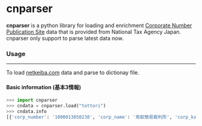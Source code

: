 # cnparser
**cnparser** is a python library for loading and enrichment [Corporate Number Publication Site](https://www.houjin-bangou.nta.go.jp/en/) data that is provided from National Tax Agency Japan. cnparser only support to parse latest data now.   
  
### Usage
----------------------
To load [netkeiba.com](https://www.netkeiba.com/) data and parse to dictionay file.

#### Basic information (基本3情報)
```python
>>> import cnparser
>>> cndata = cnparser.load("tottori")
>>> cndata.info
[{'corp_number': '1000013050238', 'corp_name': '鳥取簡易裁判所', 'corp_kana': 'トットリカンイサイバンショ', ... }]
```